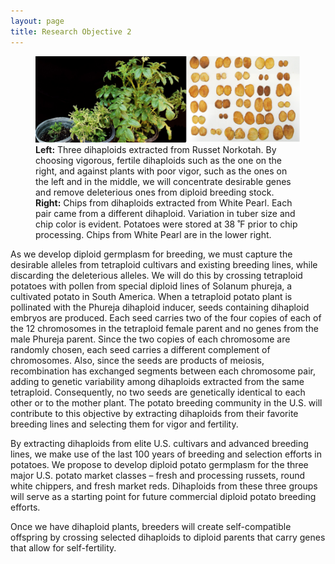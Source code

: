 ```yaml
---
layout: page
title: Research Objective 2
---
```

<figure>
<img alt="potato" src="/potato_combined.png" style="width:800px;height:600;"/>
<figcaption> <b>Left:</b> Three dihaploids extracted from Russet Norkotah.  By choosing vigorous, fertile dihaploids such as the one on the right, and against plants with poor vigor, such as the ones on the left and in the middle, we will concentrate desirable genes and remove deleterious ones from diploid breeding stock. <b>Right:</b>
Chips from dihaploids extracted from White Pearl.  Each pair came from a different dihaploid. Variation in tuber size and chip color is evident.  Potatoes were stored at 38 ˚F prior to chip processing. Chips from White Pearl are in the lower right.</figcaption>
</figure>
As we develop diploid germplasm for breeding, we must capture the desirable alleles from tetraploid cultivars and existing breeding lines, while discarding the deleterious alleles. We will do this by crossing tetraploid potatoes with pollen from special diploid lines of Solanum phureja, a cultivated potato in South America. When a tetraploid potato plant is pollinated with the Phureja dihaploid inducer, seeds containing dihaploid embryos are produced. Each seed carries two of the four copies of each of the 12 chromosomes in the tetraploid female parent and no genes from the male Phureja parent. Since the two copies of each chromosome are randomly chosen, each seed carries a different complement of chromosomes. Also, since the seeds are products of meiosis, recombination has exchanged segments between each chromosome pair, adding to genetic variability among dihaploids extracted from the same tetraploid. Consequently, no two seeds are genetically identical to each other or to the mother plant.   The potato breeding community in the U.S. will contribute to this objective by extracting dihaploids from their favorite breeding lines and selecting them for vigor and fertility.

By extracting dihaploids from elite U.S. cultivars and advanced breeding lines, we make use of the last 100 years of breeding and selection efforts in potatoes. We propose to develop diploid potato germplasm for the three major U.S. potato market classes – fresh and processing russets, round white chippers, and fresh market reds. Dihaploids from these three groups will serve as a starting point for future commercial diploid potato breeding efforts.

Once we have dihaploid plants, breeders will create self-compatible offspring by crossing selected dihaploids to diploid parents that carry genes that allow for self-fertility.
